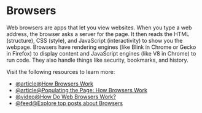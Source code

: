 # Browsers

Web browsers are apps that let you view websites. When you type a web address, the browser asks a server for the page. It then reads the HTML (structure), CSS (style), and JavaScript (interactivity) to show you the webpage. Browsers have rendering engines (like Blink in Chrome or Gecko in Firefox) to display content and JavaScript engines (like V8 in Chrome) to run code. They also handle things like security, bookmarks, and history.

Visit the following resources to learn more:

- [@article@How Browsers Work](https://www.ramotion.com/blog/what-is-web-browser/)
- [@article@Populating the Page: How Browsers Work](https://developer.mozilla.org/en-US/docs/Web/Performance/How_browsers_work)
- [@video@How Do Web Browsers Work?](https://www.youtube.com/watch?v=5rLFYtXHo9s)
- [@feed@Explore top posts about Browsers](https://app.daily.dev/tags/browsers?ref=roadmapsh)
